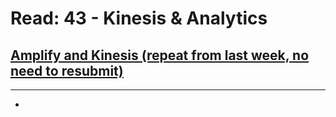 # Read: 43 - Kinesis & Analytics

## [Amplify and Kinesis (repeat from last week, no need to resubmit)](https://aws-amplify.github.io/docs/android/analytics)
****
  * 